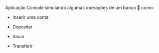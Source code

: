 Aplicação Console simulando algumas operações de um banco :bank: como:

- Inserir uma conta

- Depositar

- Sacar

- Transferir